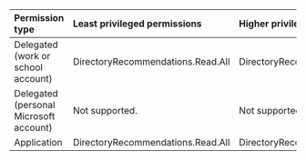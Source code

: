 |Permission type|Least privileged permissions|Higher privileged permissions|
|:---|:---|:---|
|Delegated (work or school account)|DirectoryRecommendations.Read.All|DirectoryRecommendations.ReadWrite.All|
|Delegated (personal Microsoft account)|Not supported.|Not supported.|
|Application|DirectoryRecommendations.Read.All|DirectoryRecommendations.ReadWrite.All|